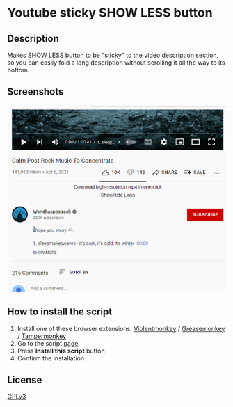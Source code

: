 # Youtube sticky SHOW LESS button

## Description

Makes SHOW LESS button to be "sticky" to the video description section, so you can easily fold a long description without scrolling it all the way to its bottom.

## Screenshots

![youtube sticky show less button](/youtube_sticky_show_less_button.gif)

## How to install the script

1. Install one of these browser extensions: [Violentmonkey](https://violentmonkey.github.io/get-it/) / [Greasemonkey](https://www.greasespot.net/) / [Tampermonkey](https://tampermonkey.net/)
2. Go to the script [page](REPLACE_IT_WITH_THE_LINK_TO_YOUR_SCRIPT_ON_GREASYFORK.ORG)
3. Press **Install this script** button
4. Confirm the installation

## License

[GPLv3](https://www.gnu.org/licenses/gpl-3.0-standalone.html)